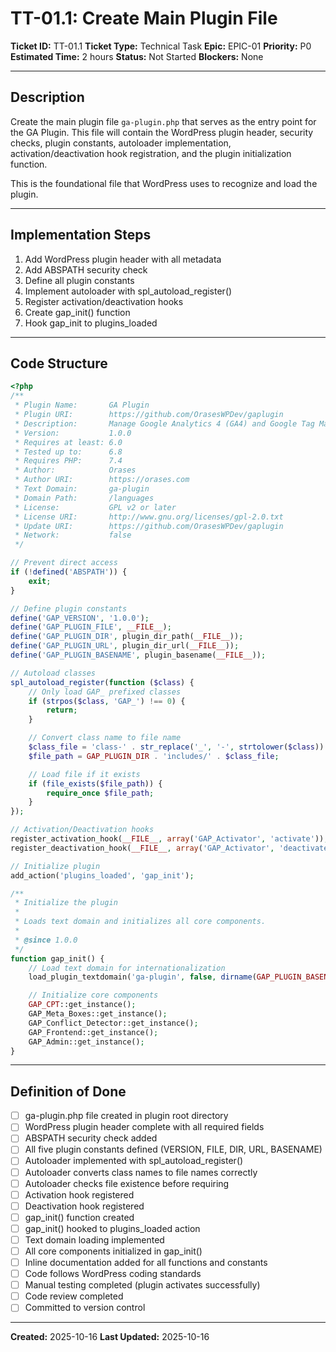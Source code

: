 # TT-01.1: Create Main Plugin File

**Ticket ID:** TT-01.1
**Ticket Type:** Technical Task
**Epic:** EPIC-01
**Priority:** P0
**Estimated Time:** 2 hours
**Status:** Not Started
**Blockers:** None

---

## Description

Create the main plugin file `ga-plugin.php` that serves as the entry point for the GA Plugin. This file will contain the WordPress plugin header, security checks, plugin constants, autoloader implementation, activation/deactivation hook registration, and the plugin initialization function.

This is the foundational file that WordPress uses to recognize and load the plugin.

---

## Implementation Steps

1. Add WordPress plugin header with all metadata
2. Add ABSPATH security check
3. Define all plugin constants
4. Implement autoloader with spl_autoload_register()
5. Register activation/deactivation hooks
6. Create gap_init() function
7. Hook gap_init to plugins_loaded

---

## Code Structure

```php
<?php
/**
 * Plugin Name:       GA Plugin
 * Plugin URI:        https://github.com/OrasesWPDev/gaplugin
 * Description:       Manage Google Analytics 4 (GA4) and Google Tag Manager (GTM) scripts with granular placement and scope control
 * Version:           1.0.0
 * Requires at least: 6.0
 * Tested up to:      6.8
 * Requires PHP:      7.4
 * Author:            Orases
 * Author URI:        https://orases.com
 * Text Domain:       ga-plugin
 * Domain Path:       /languages
 * License:           GPL v2 or later
 * License URI:       http://www.gnu.org/licenses/gpl-2.0.txt
 * Update URI:        https://github.com/OrasesWPDev/gaplugin
 * Network:           false
 */

// Prevent direct access
if (!defined('ABSPATH')) {
    exit;
}

// Define plugin constants
define('GAP_VERSION', '1.0.0');
define('GAP_PLUGIN_FILE', __FILE__);
define('GAP_PLUGIN_DIR', plugin_dir_path(__FILE__));
define('GAP_PLUGIN_URL', plugin_dir_url(__FILE__));
define('GAP_PLUGIN_BASENAME', plugin_basename(__FILE__));

// Autoload classes
spl_autoload_register(function ($class) {
    // Only load GAP_ prefixed classes
    if (strpos($class, 'GAP_') !== 0) {
        return;
    }

    // Convert class name to file name
    $class_file = 'class-' . str_replace('_', '-', strtolower($class)) . '.php';
    $file_path = GAP_PLUGIN_DIR . 'includes/' . $class_file;

    // Load file if it exists
    if (file_exists($file_path)) {
        require_once $file_path;
    }
});

// Activation/Deactivation hooks
register_activation_hook(__FILE__, array('GAP_Activator', 'activate'));
register_deactivation_hook(__FILE__, array('GAP_Activator', 'deactivate'));

// Initialize plugin
add_action('plugins_loaded', 'gap_init');

/**
 * Initialize the plugin
 *
 * Loads text domain and initializes all core components.
 *
 * @since 1.0.0
 */
function gap_init() {
    // Load text domain for internationalization
    load_plugin_textdomain('ga-plugin', false, dirname(GAP_PLUGIN_BASENAME) . '/languages');

    // Initialize core components
    GAP_CPT::get_instance();
    GAP_Meta_Boxes::get_instance();
    GAP_Conflict_Detector::get_instance();
    GAP_Frontend::get_instance();
    GAP_Admin::get_instance();
}
```

---

## Definition of Done

- [ ] ga-plugin.php file created in plugin root directory
- [ ] WordPress plugin header complete with all required fields
- [ ] ABSPATH security check added
- [ ] All five plugin constants defined (VERSION, FILE, DIR, URL, BASENAME)
- [ ] Autoloader implemented with spl_autoload_register()
- [ ] Autoloader converts class names to file names correctly
- [ ] Autoloader checks file existence before requiring
- [ ] Activation hook registered
- [ ] Deactivation hook registered
- [ ] gap_init() function created
- [ ] gap_init() hooked to plugins_loaded action
- [ ] Text domain loading implemented
- [ ] All core components initialized in gap_init()
- [ ] Inline documentation added for all functions and constants
- [ ] Code follows WordPress coding standards
- [ ] Manual testing completed (plugin activates successfully)
- [ ] Code review completed
- [ ] Committed to version control

---

**Created:** 2025-10-16
**Last Updated:** 2025-10-16

